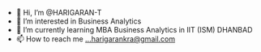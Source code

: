 - 👋 Hi, I’m @HARIGARAN-T
- 👀 I’m interested in Business Analytics
- 🌱 I’m currently learning MBA Business Analytics in IIT (ISM) DHANBAD
- 📫 How to reach me ...harigarankra@gmail.com

<!---
HARIGARAN-T/HARIGARAN-T is a ✨ special ✨ repository because its `README.md` (this file) appears on your GitHub profile.
You can click the Preview link to take a look at your changes.
--->
